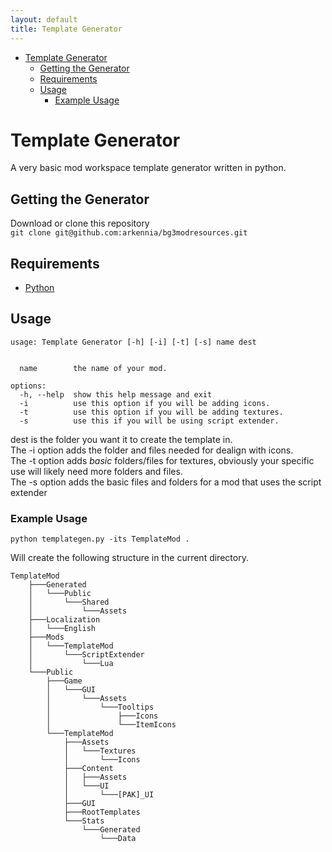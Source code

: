 ```yaml
---
layout: default
title: Template Generator
---
```

- [Template Generator](#template-generator)
  - [Getting the Generator](#getting-the-generator)
  - [Requirements](#requirements)
  - [Usage](#usage)
    - [Example Usage](#example-usage)


# Template Generator
A very basic mod workspace template generator written in python.

## Getting the Generator
Download or clone this repository  
`git clone git@github.com:arkennia/bg3modresources.git`

## Requirements
- [Python](https://www.python.org/downloads/)

## Usage
```
usage: Template Generator [-h] [-i] [-t] [-s] name dest


  name        the name of your mod.

options:
  -h, --help  show this help message and exit
  -i          use this option if you will be adding icons.
  -t          use this option if you will be adding textures.
  -s          use this if you will be using script extender.
```
  
dest is the folder you want it to create the template in.  
The -i option adds the folder and files needed for dealign with icons.  
The -t option adds *basic* folders/files for textures, obviously your specific use will likely need more folders and files.  
The -s option adds the basic files and folders for a mod that uses the script extender  

### Example Usage

`python templategen.py -its TemplateMod .`

Will create the following structure in the current directory.

```
TemplateMod
    ├───Generated
    │   └───Public
    │       └───Shared
    │           └───Assets
    ├───Localization
    │   └───English
    ├───Mods
    │   └───TemplateMod
    │       └───ScriptExtender
    │           └───Lua
    └───Public
        ├───Game
        │   └───GUI
        │       └───Assets
        │           └───Tooltips
        │               ├───Icons
        │               └───ItemIcons
        └───TemplateMod
            ├───Assets
            │   └───Textures
            │       └───Icons
            ├───Content
            │   ├───Assets
            │   └───UI
            │       └───[PAK]_UI
            ├───GUI
            ├───RootTemplates
            └───Stats
                └───Generated
                    └───Data
```